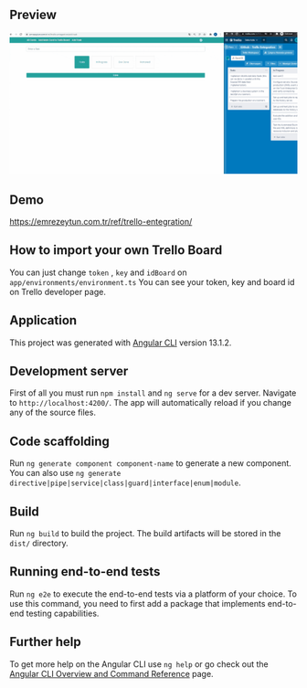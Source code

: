 ## Preview

<img src="https://github.com/emrezeytun/trello-entegration-Angular/blob/main/trello-entegration.gif">

## Demo

https://emrezeytun.com.tr/ref/trello-entegration/

## How to import your own Trello Board

You can just change `token` , `key` and `idBoard` on  `app/environments/environment.ts`
You can see your token, key and board id on Trello developer page. 

## Application

This project was generated with [Angular CLI](https://github.com/angular/angular-cli) version 13.1.2.

## Development server

First of all you must run `npm install` and  `ng serve` for a dev server. Navigate to `http://localhost:4200/`. The app will automatically reload if you change any of the source files.

## Code scaffolding

Run `ng generate component component-name` to generate a new component. You can also use `ng generate directive|pipe|service|class|guard|interface|enum|module`.

## Build

Run `ng build` to build the project. The build artifacts will be stored in the `dist/` directory.

## Running end-to-end tests

Run `ng e2e` to execute the end-to-end tests via a platform of your choice. To use this command, you need to first add a package that implements end-to-end testing capabilities.

## Further help

To get more help on the Angular CLI use `ng help` or go check out the [Angular CLI Overview and Command Reference](https://angular.io/cli) page.
